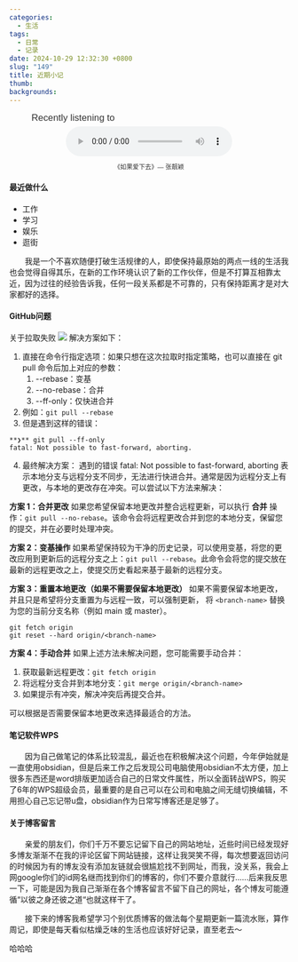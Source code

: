 ```yaml
---
categories:
  - 生活
tags:
  - 日常
  - 记录
date: 2024-10-29 12:32:30 +0800
slug: "149"
title: 近期小记
thumb: 
backgrounds:
---
```


<figure style="text-align: center; font-family: Arial, sans-serif; color: #333;">
  <figcaption style="text-align: left;font-size: 1.2em;  margin-bottom: 5px;">Recently listening to</figcaption>
  <audio controls src="https://blog.wangyunzi.com/video/%E5%A6%82%E6%9E%9C%E7%88%B1%E4%B8%8B%E5%8E%BB-%E5%BC%A0%E9%9D%93%E9%A2%96-The_One.mp3" style="width: 100%; max-width: 300px;"></audio>
  <figcaption style="font-size: 0.8em; margin-top: 10px;">《如果爱下去》— 张靓颖</figcaption>
</figure>

#### 最近做什么
- 工作
- 学习
- 娱乐
- 逛街

&emsp;&emsp;我是一个不喜欢随便打破生活规律的人，即使保持最原始的两点一线的生活我也会觉得自得其乐，在新的工作环境认识了新的工作伙伴，但是不打算互相靠太近，因为过往的经验告诉我，任何一段关系都是不可靠的，只有保持距离才是对大家都好的选择。

#### GitHub问题
关于拉取失败
![](https://blog.wangyunzi.com/2024/10/294218.png)
解决方案如下：
1. 直接在命令行指定选项：如果只想在这次拉取时指定策略，也可以直接在 git pull 命令后加上对应的参数：
	1. --rebase：变基
	2. --no-rebase：合并
	3. --ff-only：仅快进合并
2. 例如：```git pull --rebase```
3. 但是遇到这样的错误：
```
**❯** git pull --ff-only
fatal: Not possible to fast-forward, aborting.
```
4. 最终解决方案：
遇到的错误 fatal: Not possible to fast-forward, aborting 表示本地分支与远程分支不同步，无法进行快进合并。通常是因为远程分支上有更改，与本地的更改存在冲突。可以尝试以下方法来解决：

**方案 1：合并更改**
如果您希望保留本地更改并整合远程更新，可以执行 **合并** 操作：`git pull --no-rebase`。该命令会将远程更改合并到您的本地分支，保留您的提交，并在必要时处理冲突。

**方案 2：变基操作**
如果希望保持较为干净的历史记录，可以使用变基，将您的更改应用到更新后的远程分支之上：`git pull --rebase`。此命令会将您的提交放在最新的远程更改之上，使提交历史看起来基于最新的远程分支。

**方案 3：重置本地更改（如果不需要保留本地更改）**
如果不需要保留本地更改，并且只是希望将分支重置为与远程一致，可以强制更新，  将 `<branch-name>` 替换为您的当前分支名称（例如 main 或 master）。
```
git fetch origin
git reset --hard origin/<branch-name>
```
**方案 4：手动合并**
如果上述方法未解决问题，您可能需要手动合并：
1. 获取最新远程更改：`git fetch origin`
2. 将远程分支合并到本地分支：`git merge origin/<branch-name>`
3. 如果提示有冲突，解决冲突后再提交合并。

可以根据是否需要保留本地更改来选择最适合的方法。

#### 笔记软件WPS
&emsp;&emsp;因为自己做笔记的体系比较混乱，最近也在积极解决这个问题，今年伊始就是一直使用obsidian，但是后来工作之后发现公司电脑使用obsidian不太方便，加上很多东西还是word排版更加适合自己的日常文件属性，所以全面转战WPS，购买了6年的WPS超级会员，最重要的是自己可以在公司和电脑之间无缝切换编辑，不用担心自己忘记带u盘，obsidian作为日常写博客还是足够了。

#### 关于博客留言
&emsp;&emsp;亲爱的朋友们，你们千万不要忘记留下自己的网站地址，近些时间已经发现好多博友渐渐不在我的评论区留下网站链接，这样让我哭笑不得，每次想要返回访问的时候因为有的博友没有添加友链就会很尴尬找不到网址，而我，没关系，我会上网google你们的id网名继而找到你们的博客的，你们不要介意就行......后来我反思一下，可能是因为我自己渐渐在各个博客留言不留下自己的网址，各个博友可能遵循“以彼之身还彼之道“也就这样干了。

&emsp;&emsp;接下来的博客我希望学习个别优质博客的做法每个星期更新一篇流水账，算作周记，即使是每天看似枯燥乏味的生活也应该好好记录，直至老去～

哈哈哈